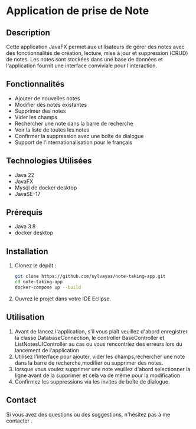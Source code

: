 # Application de prise de Note

## Description

Cette application JavaFX permet aux utilisateurs de gérer des notes avec des fonctionnalités de création, lecture, mise à jour et suppression (CRUD) de notes.
Les notes sont stockées dans une base de données et l'application fournit une interface conviviale pour l'interaction.

## Fonctionnalités

- Ajouter de nouvelles notes
- Modifier des notes existantes
- Supprimer des notes
- Vider les champs
- Rechercher une note dans la barre de recherche
- Voir la liste de toutes les notes
- Confirmer la suppression avec une boîte de dialogue
- Support de l'internationalisation pour le français

## Technologies Utilisées

- Java 22
- JavaFX
- Mysql de docker desktop
- JavaSE-17


## Prérequis

- Java 3.8
- docker desktop


## Installation

1. Clonez le dépôt :
    ```bash
    git clone https://github.com/sylvayas/note-taking-app.git
    cd note-taking-app
    docker-compose up --build 

2. Ouvrez le projet dans votre IDE  Eclipse.



## Utilisation

1. Avant de lancez l'application, s'il vous plaît veuillez d'abord enregistrer la classe DatabaseConnection, le controller BaseController et ListNotesUIController au cas ou vous rencontriez des erreurs lors du lancement de l'application
2. Utilisez l'interface pour ajouter, vider les champs,rechercher une note dans la barre de recherche,modifier ou supprimer des notes.
3. lorsque vous voulez supprimer une note veuillez d'abord selectionner la ligne avant de la supprimer et cela va de même pour la modification  
4. Confirmez les suppressions via les invites de boîte de dialogue.


## Contact

Si vous avez des questions ou des suggestions, n'hésitez pas à me contacter .

